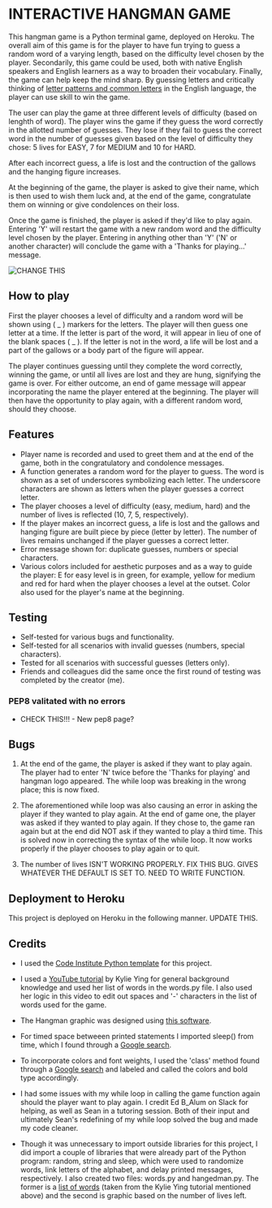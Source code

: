 # INTERACTIVE HANGMAN GAME

This hangman game is a Python terminal game, deployed on Heroku. The overall aim of this game is for the player to have fun trying to guess a random word of a varying length, based on the difficulty level chosen by the player. Secondarily, this game could be used, both with native English speakers and English learners as a way to broaden their vocabulary. Finally, the game can help keep the mind sharp. By guessing letters and critically thinking of [letter patterns and common letters](https://en.wikipedia.org/wiki/Hangman_(game)) in the English language, the player can use skill to win the game.

The user can play the game at three different levels of difficulty (based on lenghth of word). The player wins the game if they guess the word correctly in the allotted number of guesses. They lose if they fail to guess the correct word in the number of guesses given based on the level of difficulty they chose: 5 lives for EASY, 7 for MEDIUM and 10 for HARD.

After each incorrect guess, a life is lost and the contruction of the gallows and the hanging figure increases.

At the beginning of the game, the player is asked to give their name, which is then used to wish them luck and, at the end of the game, congratulate them on winning or give condolences on their loss.

Once the game is finished, the player is asked if they'd like to play again. Entering 'Y' will restart the game with a new random word and the difficulty level chosen by the player. Entering in anything other than 'Y' ('N' or another character) will conclude the game with a 'Thanks for playing...' message.

![CHANGE THIS](./assets/README-changethis.png)

## How to play

First the player chooses a level of difficulty and a random word will be shown using ( _ ) markers for the letters. The player will then guess one letter at a time. If the letter is part of the word, it will appear in lieu of one of the blank spaces ( _ ). If the letter is not in the word, a life will be lost and a part of the gallows or a body part of the figure will appear. 

The player continues guessing until they complete the word correctly, winning the game, or until all lives are lost and they are hung, signifying the game is over. For either outcome, an end of game message will appear incorporating the name the player entered at the beginning. The player will then have the opportunity to play again, with a different random word, should they choose. 

## Features

* Player name is recorded and used to greet them and at the end of the game, both in the congratulatory and condolence messages.
* A function generates a random word for the player to guess. The word is shown as a set of underscores symbolizing each letter. The underscore characters are shown as letters when the player guesses a correct letter. 
* The player chooses a level of difficulty (easy, medium, hard) and the number of lives is reflected (10, 7, 5, respectively).
* If the player makes an incorrect guess, a life is lost and the gallows and hanging figure are built piece by piece (letter by letter). The number of lives remains unchanged if the player guesses a correct letter.
* Error message shown for: duplicate guesses, numbers or special characters.
* Various colors included for aesthetic purposes and as a way to guide the player: E for easy level is in green, for example, yellow for medium and red for hard when the player chooses a level at the outset. Color also used for the player's name at the beginning.

## Testing

* Self-tested for various bugs and functionality.
* Self-tested for all scenarios with invalid guesses (numbers, special characters).
* Tested for all scenarios with successful guesses (letters only).
* Friends and colleagues did the same once the first round of testing was completed by the creator (me).

### PEP8 valitated with no errors
* CHECK THIS!!! - New pep8 page?

## Bugs

1. At the end of the game, the player is asked if they want to play again. The player had to enter 'N' twice before the 'Thanks for playing' and hangman logo appeared. The while loop was breaking in the wrong place; this is now fixed.

2. The aforementioned while loop was also causing an error in asking the player if they wanted to play again. At the end of game one, the player was asked if they wanted to play again. If they chose to, the game ran again but at the end did NOT ask if they wanted to play a third time. This is solved now in correcting the syntax of the while loop. It now works properly if the player chooses to play again or to quit. 
3. The number of lives ISN'T WORKING PROPERLY. FIX THIS BUG. GIVES WHATEVER THE DEFAULT IS SET TO. NEED TO WRITE FUNCTION.


## Deployment to Heroku

This project is deployed on Heroku in the following manner. UPDATE THIS.

## Credits

- I used the [Code Institute Python template](https://github.com/Code-Institute-Org/python-essentials-template) for this project.

- I used a [YouTube tutorial](https://www.youtube.com/watch?v=cJJTnI22IF8&t=2s&ab_channel=KylieYing) by Kylie Ying for general background knowledge and used her list of words in the words.py file. I also used her logic in this video to edit out spaces and '-' characters in the list of words used for the game.

- The Hangman graphic was designed using [this software](https://patorjk.com/software/taag/#p=display&f=Standard&t=Hangman!).

- For timed space betweeen printed statements I imported sleep() from time, which I found through a [Google search](https://www.freecodecamp.org/news/the-python-sleep-function-how-to-make-python-wait-a-few-seconds-before-continuing-with-example-commands/#:~:text=Make%20your%20time%20delay%20specific,after%20a%20slight%20delay.%22).

- To incorporate colors and font weights, I used the 'class' method found through a [Google search](https://www.delftstack.com/howto/python/python-bold-text/#:~:text=text%20in%20Python.-,Print%20Bold%20Text%20in%20Python%20Using%20the%20ANSI%20Escape%20Sequence,%3A%20'%5C033%5B1m'%20) and labeled and called the colors and bold type accordingly.

- I had some issues with my while loop in calling the game function again should the player want to play again. I credit Ed B_Alum on Slack for helping, as well as Sean in a tutoring session. Both of their input and ultimately Sean's redefining of my while loop solved the bug and made my code cleaner. 

- Though it was unnecessary to import outside libraries for this project, I did import a couple of libraries that were already part of the Python program: random, string and sleep, which were used to randomize words, link letters of the alphabet, and delay printed messages, respectively. I also created two files: words.py and hangedman.py. The former is a [list of words](https://raw.githubusercontent.com/kying18/hangman/master/words.py) (taken from the Kylie Ying tutorial mentioned above) and the second is graphic based on the number of lives left.
